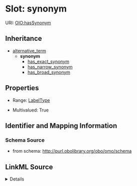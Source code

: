 # Slot: synonym

URI: [OIO:hasSynonym](http://www.geneontology.org/formats/oboInOwl#hasSynonym)




## Inheritance

* [alternative_term](alternative_term.md)
    * **synonym**
        * [has_exact_synonym](has_exact_synonym.md)
        * [has_narrow_synonym](has_narrow_synonym.md)
        * [has_broad_synonym](has_broad_synonym.md)








## Properties

* Range: [LabelType](LabelType.md)

* Multivalued: True





## Identifier and Mapping Information







### Schema Source


* from schema: http://purl.obolibrary.org/obo/omo/schema




## LinkML Source

<details>
```yaml
name: synonym
from_schema: http://purl.obolibrary.org/obo/omo/schema
rank: 1000
is_a: alternative_term
abstract: true
slot_uri: OIO:hasSynonym
multivalued: true
alias: synonym
range: label type

```
</details>